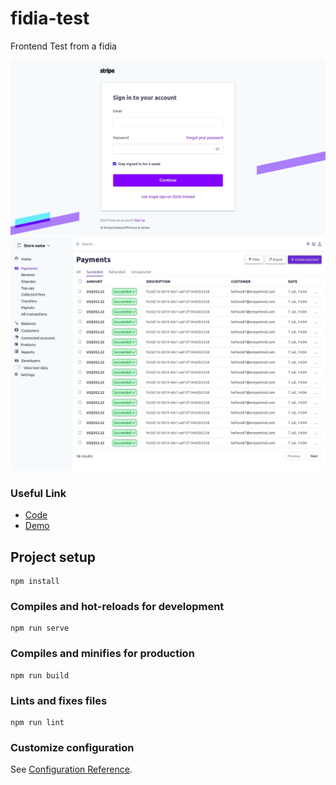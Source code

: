 # fidia-test

Frontend Test from a fidia

![Sign Up Page](/src/assets/design/sign-up.jpg)
![Dashboard](/src/assets/design/dashboard.jpg)

### Useful Link

- [Code](https://https://github.com/blade-01/fidia-test)
- [Demo](https://fidia-test.vercel.app/)

## Project setup
```
npm install
```

### Compiles and hot-reloads for development
```
npm run serve
```

### Compiles and minifies for production
```
npm run build
```

### Lints and fixes files
```
npm run lint
```

### Customize configuration
See [Configuration Reference](https://cli.vuejs.org/config/).
